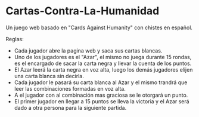 # Cartas-Contra-La-Humanidad
Un juego web basado en "Cards Against Humanity" con chistes en español.

Reglas:

- Cada jugador abre la pagina web y saca sus cartas blancas.
- Uno de los jugadores es el "Azar", el mismo no juega durante 15 rondas, es el encargado de sacar la carta negra y llevar la cuenta de los puntos.
- El Azar leerá la carta negra en voz alta, luego los demás jugadores elijen una carta blanca sin decirla.
- Cada jugador le pasará su carta blanca al Azar y el mismo trandrá que leer las combinaciones formadas en voz alta.
- A el jugador con al combinación mas graciosa se le otorgará un punto.
- El primer jugador en llegar a 15 puntos se lleva la victoria y el Azar será dado a otra persona para la siguiente partida.
